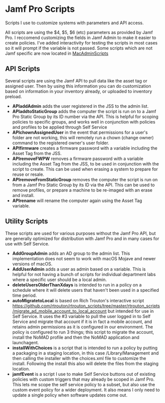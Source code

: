 # Jamf Pro Scripts
Scripts I use to customize systems with parameters and API access.

All scripts are using the $4, $5, $6 (etc) parameters as provided by Jamf Pro. I reccomend customizing the fields in Jamf Admin to make it easier to create policies. I've added interactivity for testing the scripts in most cases so it will prompt if the variable is not passed.
Some scripts which are not Jamf specific are now located in [MacAdminScripts](https://github.com/adamargyle/MacAdminScripts)

## API Scripts
Several scripts are using the Jamf API to pull data like the asset tag or assigned user. Then by using this information you can do customization based on information in your inventory already, or uploaded to inventory preload.
* **APIaddAdmin** adds the user registered in the JSS to the admin list.
* **APIaddtoStaticGroup** adds the computer the script is run on to a Jamf Pro Static Group by its ID number via the API. This is helpful for scoping policies to specific groups, and works well in conjunction with policies and profiles to be applied through Self Service
* **APIchownAssignedUser** in the event that permissions for a user's folder are not working, this will remotely run a chown (change owner) command to the registered owner's user folder.
* **APIfirmware** creates a firmware password with a variable including the Asset Tag from the JSS.
* **APIremoveFWPW** removes a firmware password with a variable including the Asset Tag from the JSS, to be used in conjunction with the script to create. This can be used when erasing a system to prepare for reuse or resale.
* **APIremoveFromStaticGroup** removes the computer the script is run on from a Jamf Pro Static Group by its ID via the API. This can be used to remove profiles, or prepare a machine to be re-imaged with an erase and install.
* **APIrename** will rename the computer again using the Asset Tag variable.

## Utility Scripts
These scripts are used for various purposes without the Jamf Pro API, but are generally optimized for distribution with Jamf Pro and in many cases for use with Self Service.
* **AddGroupAdmin** adds an AD group to the admin list. This implementation does not seem to work with macOS Mojave and newer versions of macOS.
* **AddUserAdmin** adds a user as admin based on a variable. This is helpful for not having a bunch of scripts for individual department labs where a specific user should be a local admin.
* **deleteUsersOlderThanXdays** is intended to run in a policy on a schedule where it will delete users that haven't been used in a specified time period.
* **autoMigratetoLocal** is based on Rich Trouton's interactive script https://github.com/rtrouton/rtrouton_scripts/tree/master/rtrouton_scripts/migrate_ad_mobile_account_to_local_account but intended for use in Self Service. It uses the #3 variable to pull the user logged in to Self Service and migrate that account if it is in fact a mobile account, and retains admin permissions as it is configured in our environment. The policy is configured to run 3 things; this script to migrate the account, install the NoMAD profile and then the NoMAD application and launchagent.
* **installWithChoices** is a script that is intended to run a policy by putting a packaging in a staging location, in this case /Library/Management and then calling the installer with the choices.xml file to customize the install. Following the install this also will delete the files from the staging location.
* **jamfEvent** is a script I use to make Self Service buttons out of existing policies with custom triggers that may already be scoped in Jamf Pro. This lets me scope the self service policy to a subset, but also use the custom event policy for a wider deployment. It also means I only need to update a single policy when software updates come out.